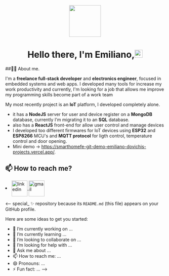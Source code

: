 <div align="center">
  <img src="https://github.com/Mo-Alsehli/Mo-Alsehli/assets/98949843/7b841857-16fb-422d-9297-be42e3eaf3a9" height = 100px  />
</div>
<h1 align="center"> 
  Hello there, I'm Emiliano,<img src="https://media.giphy.com/media/hvRJCLFzcasrR4ia7z/giphy.gif" width="25px"> 
</h1>
##🧑‍💻 About me.


I'm a **freelance full-stack developer** and **electronics engineer**, focused in embedded systems and web apps.
I developed many tools for increase my work productivity and currently, I'm looking for a job that allows me improve my programming skills become part of a work team

My most recently project is an **IoT** platform, I developed completely alone.
- it has a **NodeJS** server for user and device register on a **MongoDB** database, currently I'm migrating it to an **SQL** database.
- also has a **ReactJS** front-end for allow user control and manage devices
- I developed too different firmwares for IoT devices using **ESP32** and **ESP8266** MCU's and **MQTT protocol** for ligth control, temperature control and door opening.
- Mini demo -> <https://smarthomefe-git-demo-emiliano-dovichis-projects.vercel.app/>.

## 📫 How to reach me?

  <li><a href="https://linkedin.com/in/emiliano-dovichi">
    <img align="center" src="https://user-images.githubusercontent.com/88904952/234979284-68c11d7f-1acc-4f0c-ac78-044e1037d7b0.png" alt="linkedin" height="50" width="50" />
  </a>
  <a href="mailto:emidovichi@gmail.com?subject=Hello%20Emiliano&body=I'm%20interested%20on%20your%20proojects"><img align="center" src="https://github.com/Mo-Alsehli/Mo-Alsehli/assets/98949843/6d935082-a6bb-4f5d-be13-87b821d8421c" alt="gmail" height="50" width="50"  /></a>

<--
special_ ✨ repository because its `README.md` (this file) appears on your GitHub profile.

Here are some ideas to get you started:

- 🔭 I’m currently working on ...
- 🌱 I’m currently learning ...
- 👯 I’m looking to collaborate on ...
- 🤔 I’m looking for help with ...
- 💬 Ask me about ...
- 📫 How to reach me: ...
- 😄 Pronouns: ...
- ⚡ Fun fact: ...
-->
